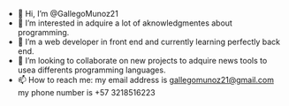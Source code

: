 - 👋 Hi, I’m @GallegoMunoz21
- 👀 I’m interested in adquire a lot of aknowledgmentes about programming.
- 🌱 I’m a web developer in front end and currently learning perfectly back end.
- 💞️ I’m looking to collaborate on new projects to adquire news tools to usea differents programming languages.
- 📫 How to reach me: my email address is gallegomunoz21@gmail.com my phone number is +57 3218516223

<!---
GallegoMunoz21/GallegoMunoz21 is a ✨ special ✨ repository because its `README.md` (this file) appears on your GitHub profile.
You can click the Preview link to take a look at your changes.
--->
